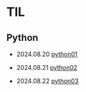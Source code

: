 # TIL

## Python

- 2024.08.20 [python01](./TIL/Python/2024_08_20_Python01.md)

- 2024.08.21 [python02](./TIL/Python/2024_08_21_Python02.md)

- 2024.08.22 [python03](./TIL/Python/2024_08_22_Python03.md)

